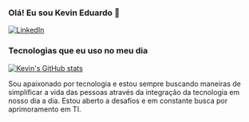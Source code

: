 ### Olá! Eu sou Kevin Eduardo 👋

[![LinkedIn](https://img.shields.io/badge/LinkedIn-0077B5?style=for-the-badge&logo=linkedin&logoColor=white)](https://www.linkedin.com/in/kevin-eduardo-7958b4237/)

### Tecnologias que eu uso no meu dia
[![Kevin's GitHub stats](https://github-readme-stats.vercel.app/api/top-langs/?username=Kevineduardof&layout=pie)](https://github.com/Kevineduardof/github-readme-stats)

Sou apaixonado por tecnologia e estou sempre buscando maneiras de simplificar a vida das pessoas através da integração da tecnologia em nosso dia a dia. Estou aberto a desafios e em constante busca por aprimoramento em TI.
